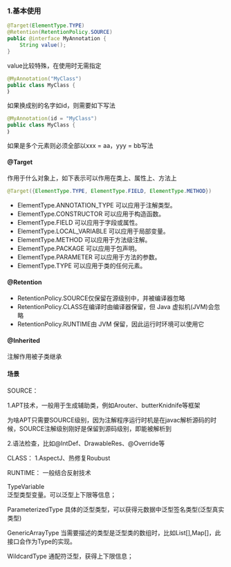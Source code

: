 
### 1.基本使用
```java
@Target(ElementType.TYPE)
@Retention(RetentionPolicy.SOURCE)
public @interface MyAnnotation {
    String value();
}
```
value比较特殊，在使用时无需指定
```java
@MyAnnotation("MyClass")
public class MyClass {
｝
```
如果换成别的名字如id，则需要如下写法
```java
@MyAnnotation(id = "MyClass")
public class MyClass {
｝
```
如果是多个元素则必须全部以xxx = aa，yyy = bb写法

#### @Target
作用于什么对象上，如下表示可以作用在类上、属性上、方法上
```java
@Target({ElementType.TYPE, ElementType.FIELD, ElementType.METHOD})
```
* ElementType.ANNOTATION_TYPE 可以应用于注解类型。
* ElementType.CONSTRUCTOR 可以应用于构造函数。
* ElementType.FIELD 可以应用于字段或属性。
* ElementType.LOCAL_VARIABLE 可以应用于局部变量。
* ElementType.METHOD 可以应用于方法级注解。
* ElementType.PACKAGE 可以应用于包声明。
* ElementType.PARAMETER 可以应用于方法的参数。
* ElementType.TYPE 可以应用于类的任何元素。
#### @Retention
* RetentionPolicy.SOURCE仅保留在源级别中，并被编译器忽略
* RetentionPolicy.CLASS在编译时由编译器保留，但 Java 虚拟机(JVM)会忽略
* RetentionPolicy.RUNTIME由 JVM 保留，因此运行时环境可以使用它
#### @Inherited 
注解作⽤被⼦类继承
#### 场景
SOURCE：

1.APT技术，一般用于生成辅助类，例如Arouter、butterKnidnife等框架

为啥APT只需要SOURCE级别，因为注解程序运行时机是在javac解析源码的时候，SOURCE注解级别刚好是保留到源码级别，即能被解析到

2.语法检查，比如@IntDef、DrawableRes、@Override等

CLASS：
1.AspectJ、热修复Roubust

RUNTIME：
一般结合反射技术

TypeVariable  
  	泛型类型变量。可以泛型上下限等信息；

ParameterizedType
  	具体的泛型类型，可以获得元数据中泛型签名类型(泛型真实类型)

GenericArrayType
  	当需要描述的类型是泛型类的数组时，比如List[],Map[]，此接口会作为Type的实现。

WildcardType
  	通配符泛型，获得上下限信息；
